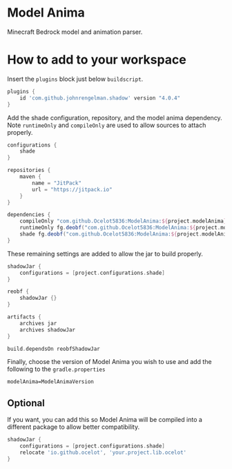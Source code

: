# Model Anima

Minecraft Bedrock model and animation parser.

# How to add to your workspace

Insert the `plugins` block just below `buildscript`.

```gradle
plugins {
    id 'com.github.johnrengelman.shadow' version "4.0.4"
}
```

Add the shade configuration, repository, and the model anima dependency. Note `runtimeOnly` and `compileOnly` are used to allow sources to attach properly.

```gradle
configurations {
    shade
}

repositories {
    maven {
        name = "JitPack"
        url = "https://jitpack.io"
    }
}

dependencies {
    compileOnly "com.github.Ocelot5836:ModelAnima:${project.modelAnima}"
    runtimeOnly fg.deobf("com.github.Ocelot5836:ModelAnima:${project.modelAnima}")
    shade fg.deobf("com.github.Ocelot5836:ModelAnima:${project.modelAnima}")
}
```

These remaining settings are added to allow the jar to build properly.

```gradle
shadowJar {
    configurations = [project.configurations.shade]
}

reobf {
    shadowJar {}
}

artifacts {
    archives jar
    archives shadowJar
}

build.dependsOn reobfShadowJar
```

Finally, choose the version of Model Anima you wish to use and add the following to the `gradle.properties`

```properties
modelAnima=ModelAnimaVersion
```

## Optional

If you want, you can add this so Model Anima will be compiled into a different package to allow better compatibility.

```gradle
shadowJar {
    configurations = [project.configurations.shade]
    relocate 'io.github.ocelot', 'your.project.lib.ocelot'
}
```
